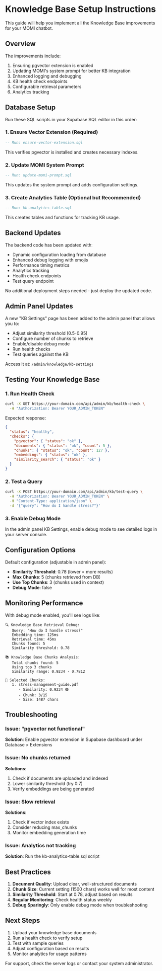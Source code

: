 # Knowledge Base Setup Instructions

This guide will help you implement all the Knowledge Base improvements for your MOMI chatbot.

## Overview

The improvements include:
1. Ensuring pgvector extension is enabled
2. Updating MOMI's system prompt for better KB integration  
3. Enhanced logging and debugging
4. KB health check endpoints
5. Configurable retrieval parameters
6. Analytics tracking

## Database Setup

Run these SQL scripts in your Supabase SQL editor in this order:

### 1. Ensure Vector Extension (Required)
```sql
-- Run: ensure-vector-extension.sql
```
This verifies pgvector is installed and creates necessary indexes.

### 2. Update MOMI System Prompt
```sql
-- Run: update-momi-prompt.sql
```
This updates the system prompt and adds configuration settings.

### 3. Create Analytics Table (Optional but Recommended)
```sql
-- Run: kb-analytics-table.sql
```
This creates tables and functions for tracking KB usage.

## Backend Updates

The backend code has been updated with:
- Dynamic configuration loading from database
- Enhanced debug logging with emojis
- Performance timing metrics
- Analytics tracking
- Health check endpoints
- Test query endpoint

No additional deployment steps needed - just deploy the updated code.

## Admin Panel Updates

A new "KB Settings" page has been added to the admin panel that allows you to:
- Adjust similarity threshold (0.5-0.95)
- Configure number of chunks to retrieve
- Enable/disable debug mode
- Run health checks
- Test queries against the KB

Access it at: `/admin/knowledge/kb-settings`

## Testing Your Knowledge Base

### 1. Run Health Check
```bash
curl -X GET https://your-domain.com/api/admin/kb/health-check \
  -H "Authorization: Bearer YOUR_ADMIN_TOKEN"
```

Expected response:
```json
{
  "status": "healthy",
  "checks": {
    "pgvector": { "status": "ok" },
    "documents": { "status": "ok", "count": 5 },
    "chunks": { "status": "ok", "count": 127 },
    "embeddings": { "status": "ok" },
    "similarity_search": { "status": "ok" }
  }
}
```

### 2. Test a Query
```bash
curl -X POST https://your-domain.com/api/admin/kb/test-query \
  -H "Authorization: Bearer YOUR_ADMIN_TOKEN" \
  -H "Content-Type: application/json" \
  -d '{"query": "How do I handle stress?"}'
```

### 3. Enable Debug Mode
In the admin panel KB Settings, enable debug mode to see detailed logs in your server console.

## Configuration Options

Default configuration (adjustable in admin panel):
- **Similarity Threshold**: 0.78 (lower = more results)
- **Max Chunks**: 5 (chunks retrieved from DB)
- **Use Top Chunks**: 3 (chunks used in context)
- **Debug Mode**: false

## Monitoring Performance

With debug mode enabled, you'll see logs like:
```
🔍 Knowledge Base Retrieval Debug:
   Query: "How do I handle stress?"
   Embedding time: 125ms
   Retrieval time: 45ms
   Chunks found: 5
   Similarity threshold: 0.78

📚 Knowledge Base Chunks Analysis:
   Total chunks found: 5
   Using top 3 chunks
   Similarity range: 0.9234 - 0.7812

📄 Selected Chunks:
   1. stress-management-guide.pdf
      - Similarity: 0.9234 🟢
      - Chunk: 3/15
      - Size: 1487 chars
```

## Troubleshooting

### Issue: "pgvector not functional"
**Solution**: Enable pgvector extension in Supabase dashboard under Database > Extensions

### Issue: No chunks returned
**Solutions**:
1. Check if documents are uploaded and indexed
2. Lower similarity threshold (try 0.7)
3. Verify embeddings are being generated

### Issue: Slow retrieval
**Solutions**:
1. Check if vector index exists
2. Consider reducing max_chunks
3. Monitor embedding generation time

### Issue: Analytics not tracking
**Solution**: Run the kb-analytics-table.sql script

## Best Practices

1. **Document Quality**: Upload clear, well-structured documents
2. **Chunk Size**: Current setting (1500 chars) works well for most content
3. **Similarity Threshold**: Start at 0.78, adjust based on results
4. **Regular Monitoring**: Check health status weekly
5. **Debug Sparingly**: Only enable debug mode when troubleshooting

## Next Steps

1. Upload your knowledge base documents
2. Run a health check to verify setup
3. Test with sample queries
4. Adjust configuration based on results
5. Monitor analytics for usage patterns

For support, check the server logs or contact your system administrator. 